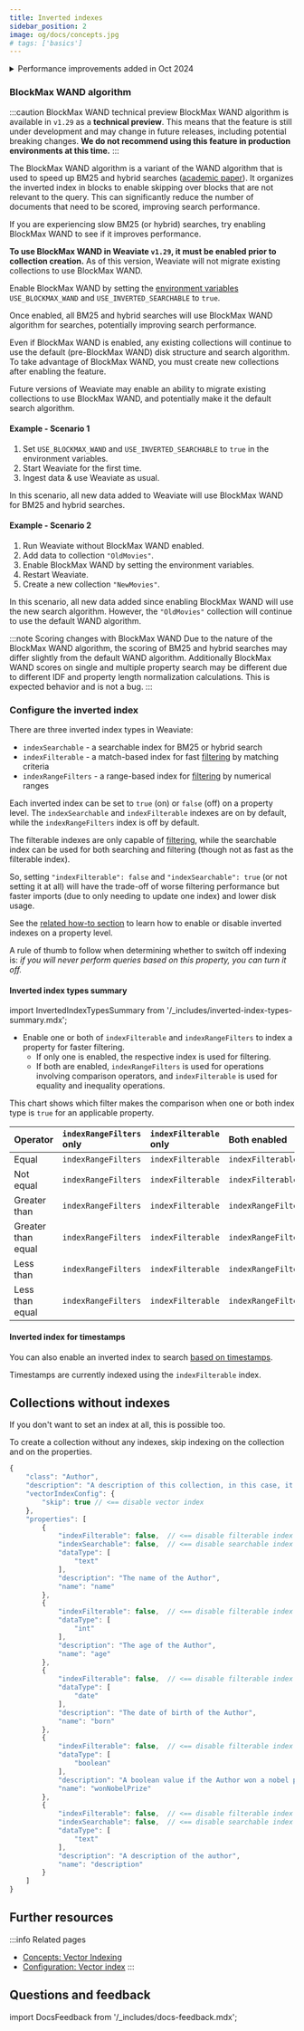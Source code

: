 ```yaml
---
title: Inverted indexes
sidebar_position: 2
image: og/docs/concepts.jpg
# tags: ['basics']
---
```


<details>
  <summary>Performance improvements added in Oct 2024</summary>

In Weaviate versions `v1.24.26`, `v1.25.20`, `v1.26.6` and `v1.27.0`, we introduced performance improvements and bugfixes for the BM25F scoring algorithm.
<br/>

- The BM25 segment merging algorithm was made faster.
- Improved WAND algorithm to remove exhausted terms from score computation and only do a full sort when necessary.
- Solved a bug in BM25F multi-prop search that could lead to not summing all the query term score for all segments.
- The BM25 scores are now calculated concurrently for multiple segments.

As always, we recommend upgrading to the latest version of Weaviate to benefit from improvements such as these.

</details>

### BlockMax WAND algorithm

:::caution BlockMax WAND technical preview
BlockMax WAND algorithm is available in `v1.29` as a **technical preview**. This means that the feature is still under development and may change in future releases, including potential breaking changes. **We do not recommend using this feature in production environments at this time.**
:::

The BlockMax WAND algorithm is a variant of the WAND algorithm that is used to speed up BM25 and hybrid searches ([academic paper](http://engineering.nyu.edu/~suel/papers/bmw.pdf)). It organizes the inverted index in blocks to enable skipping over blocks that are not relevant to the query. This can significantly reduce the number of documents that need to be scored, improving search performance.

If you are experiencing slow BM25 (or hybrid) searches, try enabling BlockMax WAND to see if it improves performance.

**To use BlockMax WAND in Weaviate `v1.29`, it must be enabled prior to collection creation.** As of this version, Weaviate will not migrate existing collections to use BlockMax WAND.

Enable BlockMax WAND by setting the [environment variables](../config-refs/env-vars.md#general) `USE_BLOCKMAX_WAND` and `USE_INVERTED_SEARCHABLE` to `true`.

Once enabled, all BM25 and hybrid searches will use BlockMax WAND algorithm for searches, potentially improving search performance.

Even if BlockMax WAND is enabled, any existing collections will continue to use the default (pre-BlockMax WAND) disk structure and search algorithm. To take advantage of BlockMax WAND, you must create new collections after enabling the feature.

Future versions of Weaviate may enable an ability to migrate existing collections to use BlockMax WAND, and potentially make it the default search algorithm.

#### Example - Scenario 1

1. Set `USE_BLOCKMAX_WAND` and `USE_INVERTED_SEARCHABLE` to `true` in the environment variables.
1. Start Weaviate for the first time.
1. Ingest data & use Weaviate as usual.

In this scenario, all new data added to Weaviate will use BlockMax WAND for BM25 and hybrid searches.

#### Example - Scenario 2

1. Run Weaviate without BlockMax WAND enabled.
1. Add data to collection `"OldMovies"`.
1. Enable BlockMax WAND by setting the environment variables.
1. Restart Weaviate.
1. Create a new collection `"NewMovies"`.

In this scenario, all new data added since enabling BlockMax WAND will use the new search algorithm. However, the `"OldMovies"` collection will continue to use the default WAND algorithm.

:::note Scoring changes with BlockMax WAND
Due to the nature of the BlockMax WAND algorithm, the scoring of BM25 and hybrid searches may differ slightly from the default WAND algorithm. Additionally BlockMax WAND scores on single and multiple property search may be different due to different IDF and property length normalization calculations. This is expected behavior and is not a bug.
:::

### Configure the inverted index

There are three inverted index types in Weaviate:

- `indexSearchable` - a searchable index for BM25 or hybrid search
- `indexFilterable` - a match-based index for fast [filtering](./filtering.md) by matching criteria
- `indexRangeFilters` - a range-based index for [filtering](./filtering.md) by numerical ranges

Each inverted index can be set to `true` (on) or `false` (off) on a property level. The `indexSearchable` and `indexFilterable` indexes are on by default, while the `indexRangeFilters` index is off by default.

The filterable indexes are only capable of [filtering](./filtering.md), while the searchable index can be used for both searching and filtering (though not as fast as the filterable index).

So, setting `"indexFilterable": false` and `"indexSearchable": true` (or not setting it at all) will have the trade-off of worse filtering performance but faster imports (due to only needing to update one index) and lower disk usage.

See the [related how-to section](../manage-data/collections.mdx#property-level-settings) to learn how to enable or disable inverted indexes on a property level.

A rule of thumb to follow when determining whether to switch off indexing is: _if you will never perform queries based on this property, you can turn it off._

#### Inverted index types summary

import InvertedIndexTypesSummary from '/_includes/inverted-index-types-summary.mdx';

<InvertedIndexTypesSummary/>

- Enable one or both of `indexFilterable` and `indexRangeFilters` to index a property for faster filtering.
    - If only one is enabled, the respective index is used for filtering.
    - If both are enabled, `indexRangeFilters` is used for operations involving comparison operators, and `indexFilterable` is used for equality and inequality operations.

This chart shows which filter makes the comparison when one or both index type is `true` for an applicable property.

| Operator | `indexRangeFilters` only | `indexFilterable` only | Both enabled |
| :- | :- | :- | :- |
| Equal | `indexRangeFilters` | `indexFilterable` | `indexFilterable` |
| Not equal | `indexRangeFilters` | `indexFilterable` | `indexFilterable` |
| Greater than | `indexRangeFilters` | `indexFilterable` | `indexRangeFilters` |
| Greater than equal | `indexRangeFilters` | `indexFilterable` | `indexRangeFilters` |
| Less than | `indexRangeFilters` | `indexFilterable` | `indexRangeFilters` |
| Less than equal | `indexRangeFilters` | `indexFilterable` | `indexRangeFilters` |

#### Inverted index for timestamps

You can also enable an inverted index to search [based on timestamps](/docs/weaviate/config-refs/schema/index.md#indextimestamps).

Timestamps are currently indexed using the `indexFilterable` index.

## Collections without indexes

If you don't want to set an index at all, this is possible too.

To create a collection without any indexes, skip indexing on the collection and on the properties.

```js
{
    "class": "Author",
    "description": "A description of this collection, in this case, it's about authors",
    "vectorIndexConfig": {
        "skip": true // <== disable vector index
    },
    "properties": [
        {
            "indexFilterable": false,  // <== disable filterable index for this property
            "indexSearchable": false,  // <== disable searchable index for this property
            "dataType": [
                "text"
            ],
            "description": "The name of the Author",
            "name": "name"
        },
        {
            "indexFilterable": false,  // <== disable filterable index for this property
            "dataType": [
                "int"
            ],
            "description": "The age of the Author",
            "name": "age"
        },
        {
            "indexFilterable": false,  // <== disable filterable index for this property
            "dataType": [
                "date"
            ],
            "description": "The date of birth of the Author",
            "name": "born"
        },
        {
            "indexFilterable": false,  // <== disable filterable index for this property
            "dataType": [
                "boolean"
            ],
            "description": "A boolean value if the Author won a nobel prize",
            "name": "wonNobelPrize"
        },
        {
            "indexFilterable": false,  // <== disable filterable index for this property
            "indexSearchable": false,  // <== disable searchable index for this property
            "dataType": [
                "text"
            ],
            "description": "A description of the author",
            "name": "description"
        }
    ]
}
```

## Further resources

:::info Related pages
- [Concepts: Vector Indexing](./vector-index.md)
- [Configuration: Vector index](../config-refs/schema/vector-index.md)
:::



## Questions and feedback

import DocsFeedback from '/_includes/docs-feedback.mdx';

<DocsFeedback/>
